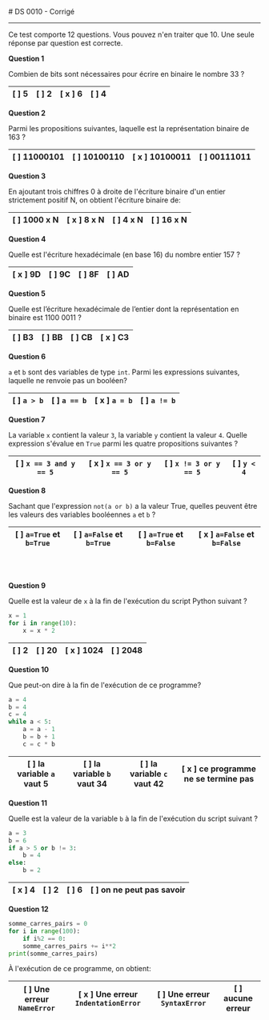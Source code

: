 # DS 0010 - Corrigé

<!-- # Première NSI - Groupe 1 - DS 0010 - Corrigé -->

<!-- **Nom Prénom:** -->

---


Ce test comporte 12 questions. Vous pouvez n'en traiter que 10. Une seule réponse par question est correcte.


**Question 1**

Combien de bits sont nécessaires pour écrire en binaire le nombre 33 ?

|[ ] 5 |  [ ] 2 | [ x ] 6 | [ ] 4 |
|:-:|:-:|:-:|:-:|


**Question 2**

Parmi les propositions suivantes, laquelle est la représentation binaire de 163 ?

|[ ] 11000101 | [ ] 10100110 | [ x ] 10100011 | [ ] 00111011 |
|:-:|:-:|:-:|:-:|


**Question 3**

En ajoutant trois chiffres 0 à droite de l'écriture binaire d'un entier strictement positif N, on obtient l'écriture binaire de:

| [ ] 1000 x N | [ x ] 8 x N  | [ ] 4 x N | [ ] 16 x N |
|:-:|:-:|:-:|:-:|

**Question 4**

Quelle est l'écriture hexadécimale (en base 16) du nombre entier 157 ?

| [ x ] 9D | [ ] 9C | [ ] 8F | [ ] AD | 
|:-:|:-:|:-:|:-:|

**Question 5**

Quelle est l’écriture hexadécimale de l’entier dont la représentation en binaire est 1100 0011 ?

| [ ] B3 | [ ] BB | [ ] CB | [ x ] C3 | 
|:-:|:-:|:-:|:-:|

**Question 6**

`a` et `b` sont des variables de type `int`. Parmi les expressions suivantes, laquelle ne renvoie pas un booléen?

| [ ] `a > b` | [ ] `a == b` | [ x ] `a = b` | [ ] `a != b` | 
|:-:|:-:|:-:|:-:|

**Question 7**

La variable `x` contient la valeur `3`, la variable `y` contient la valeur `4`. Quelle expression s'évalue en `True` parmi les quatre propositions suivantes ?

| [ ] `x == 3 and y == 5` | [ x ] `x == 3 or y == 5` | [ ] `x != 3 or y == 5` | [ ] `y < 4` | 
|:-:|:-:|:-:|:-:|

**Question 8**

Sachant que l'expression `not(a or b)` a la valeur True, quelles peuvent être les valeurs des variables booléennes `a` et `b` ?

| [ ] `a=True` et `b=True` | [ ] `a=False` et `b=True` | [ ] `a=True` et `b=False` | [ x ] `a=False` et `b=False` | 
|:-:|:-:|:-:|:-:|

<br>
<br>

**Question 9**

Quelle est la valeur de `x` à la fin de l'exécution du script Python suivant ?

```python linenums='1'
x = 1
for i in range(10):
    x = x * 2
```

| [ ] 2 | [ ] 20 | [ x ] 1024 | [ ] 2048 | 
|:-:|:-:|:-:|:-:|

**Question 10**

Que peut-on dire à la fin de l'exécution de ce programme?

```python linenums='1'
a = 4
b = 4
c = 4
while a < 5:
    a = a - 1
    b = b + 1
    c = c * b
```

|[ ] la variable `a` vaut 5 | [ ] la variable `b` vaut 34 | [ ] la variable `c` vaut 42 | [ x ] ce programme ne se termine pas | 
|:-:|:-:|:-:|:-:|

**Question 11**

Quelle est la valeur de la variable `b` à la fin de l'exécution du script suivant ?

```python linenums='1'
a = 3
b = 6
if a > 5 or b != 3:
    b = 4
else:
    b = 2
```

| [ x ] 4 | [ ] 2 | [ ] 6 | [ ] on ne peut pas savoir | 
|:-:|:-:|:-:|:-:|

**Question 12**

```python linenums='1'
somme_carres_pairs = 0
for i in range(100):
    if i%2 == 0:
    somme_carres_pairs += i**2
print(somme_carres_pairs)
```

À l'exécution de ce programme, on obtient:

| [ ] Une erreur `NameError` | [ x ] Une erreur `IndentationError` | [ ] Une erreur `SyntaxError` | [ ] aucune erreur | 
|:-:|:-:|:-:|:-:|


